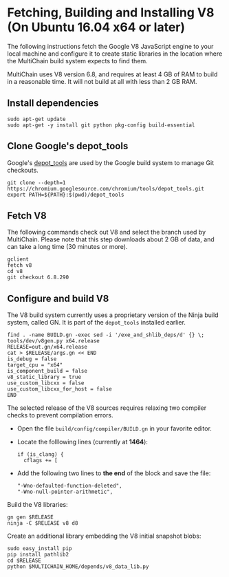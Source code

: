 # Fetching, Building and Installing V8 (On Ubuntu 16.04 x64 or later)

The following instructions fetch the Google V8 JavaScript engine to your local machine and configure it to create static libraries in the location where the MultiChain build system expects to find them.

MultiChain uses V8 version 6.8, and requires at least 4 GB of RAM to build in a reasonable time. It will not build at all with less than 2 GB RAM.

## Install dependencies

    sudo apt-get update
    sudo apt-get -y install git python pkg-config build-essential

## Clone Google's depot_tools

Google's [depot_tools](http://dev.chromium.org/developers/how-tos/install-depot-tools) are used by the Google build system to manage Git checkouts.

    git clone --depth=1 https://chromium.googlesource.com/chromium/tools/depot_tools.git
    export PATH=${PATH}:$(pwd)/depot_tools

## Fetch V8

The following commands check out V8 and select the branch used by MultiChain. Please note that this step downloads about 2 GB of data, and can take a long time (30 minutes or more).

    gclient
    fetch v8
    cd v8
    git checkout 6.8.290

## Configure and build V8

The V8 build system currently uses a proprietary version of the Ninja build system, called GN. It is part of the `depot_tools` installed earlier.

    find . -name BUILD.gn -exec sed -i '/exe_and_shlib_deps/d' {} \;
    tools/dev/v8gen.py x64.release
    RELEASE=out.gn/x64.release
    cat > $RELEASE/args.gn << END
    is_debug = false
    target_cpu = "x64"
    is_component_build = false
    v8_static_library = true
    use_custom_libcxx = false
    use_custom_libcxx_for_host = false
    END

The selected release of the V8 sources requires relaxing two compiler checks to prevent compilation errors.

-   Open the file `build/config/compiler/BUILD.gn` in your favorite editor.
-   Locate the folllowing lines (currently at **1464**):

        if (is_clang) {
          cflags += [
          
-   Add the following two lines to **the end** of the block and save the file:

        "-Wno-defaulted-function-deleted",
        "-Wno-null-pointer-arithmetic",

Build the V8 libraries:

    gn gen $RELEASE
    ninja -C $RELEASE v8 d8

Create an additional library embedding the V8 initial snapshot blobs:

    sudo easy_install pip
    pip install pathlib2
    cd $RELEASE
    python $MULTICHAIN_HOME/depends/v8_data_lib.py

<!--
    cd $RELEASE
    objs=()
    for f in *.bin *.dat; do
        objcopy -B i386 -I binary -O elf64-x86-64 $f obj/${f%.*}.o
        objs+=("${f%.*}.o")
    done
    cd obj
    ar rvs libv8_data.a ${objs[@]}
-->

